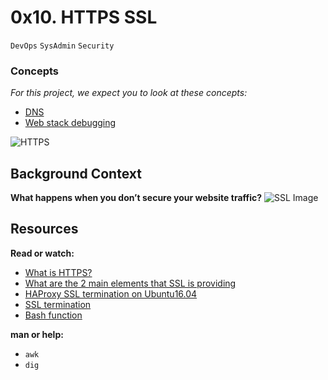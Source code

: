 # 0x10. HTTPS SSL
`DevOps` `SysAdmin` `Security`

### Concepts
*For this project, we expect you to look at these concepts:*
* [DNS](https://intranet.alxswe.com/concepts/12)
* [Web stack debugging](https://intranet.alxswe.com/concepts/68)

![HTTPS](https://s3.amazonaws.com/intranet-projects-files/holbertonschool-sysadmin_devops/276/FlhGPEK.png)

## Background Context
**What happens when you don’t secure your website traffic?**
![SSL Image](https://s3.amazonaws.com/intranet-projects-files/holbertonschool-sysadmin_devops/276/xCmOCgw.gif)

## Resources
**Read or watch:**
* [What is HTTPS?](https://intranet.alxswe.com/rltoken/XT1BAiBL3Jpq1bn1q6IYXQ)
* [What are the 2 main elements that SSL is providing](https://intranet.alxswe.com/rltoken/STj5WkAPACBxOvwB77Ycrw)
* [HAProxy SSL termination on Ubuntu16.04](https://intranet.alxswe.com/rltoken/XD_RckEgjds0UkoMsfxp2A)
* [SSL termination](https://intranet.alxswe.com/rltoken/CKUICfppIWI6UC0coEMB8g)
* [Bash function](https://intranet.alxswe.com/rltoken/zPjZ7-eSSQsLFsGA16C1HQ)

**man or help:**
* `awk`
* `dig`
